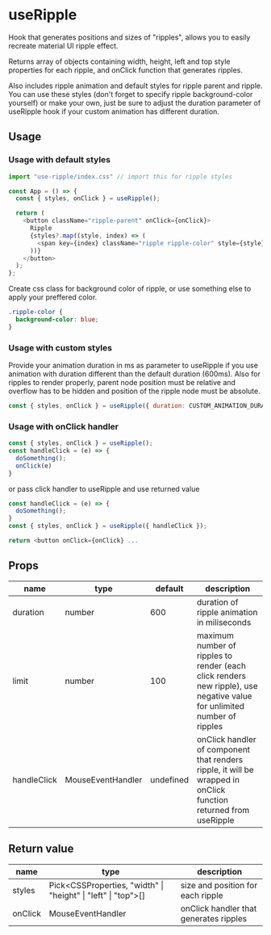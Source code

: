 # useRipple 

Hook that generates positions and sizes of "ripples", allows you to easily recreate material UI ripple effect.

Returns array of objects containing width, height, left and top style properties for each ripple, and onClick function that generates ripples.

Also includes ripple animation and default styles for ripple parent and ripple. You can use these styles (don't forget to specify ripple background-color yourself) or make your own, just be sure to adjust the duration parameter of useRipple hook if your custom animation has different duration.


## Usage

### Usage with default styles

```javascript
import "use-ripple/index.css" // import this for ripple styles

const App = () => {
  const { styles, onClick } = useRipple();

  return (
    <button className="ripple-parent" onClick={onClick}>
      Ripple
      {styles?.map((style, index) => (
        <span key={index} className="ripple ripple-color" style={style} />
      ))}
    </button>
  );
};
```

Create css class for background color of ripple, or use something else to apply your preffered color.
```css 
.ripple-color {
  background-color: blue;
}
```

### Usage with custom styles
Provide your animation duration in ms as parameter to useRipple if you use animation with duration different than the default duration (600ms). Also for ripples
to render properly, parent node position must be relative and overflow has to be hidden and position of the ripple node must be absolute.

```javascript
const { styles, onClick } = useRipple({ duration: CUSTOM_ANIMATION_DURATION })
```

### Usage with onClick handler
```javascript
const { styles, onClick } = useRipple();
const handleClick = (e) => {
  doSomething();
  onClick(e)
}
```

or pass click handler to useRipple and use returned value

```javascript
const handleClick = (e) => {
  doSomething();
}
const { styles, onClick } = useRipple({ handleClick });

return <button onClick={onClick} ...
```

## Props
|name  |type |default  |description  |
|------|-----|---------|-------------|
|duration|number|600|duration of ripple animation in miliseconds
|limit|number|100|maximum number of ripples to render (each click renders new ripple), use negative value for unlimited number of ripples
|handleClick|MouseEventHandler|undefined|onClick handler of component that renders ripple, it will be wrapped in onClick function returned from useRipple

## Return value
|name|type|description|
|----|----|---------|
|styles|Pick<CSSProperties, "width" \| "height" \| "left" \| "top">[]| size and position for each ripple
|onClick|MouseEventHandler|onClick handler that generates ripples


